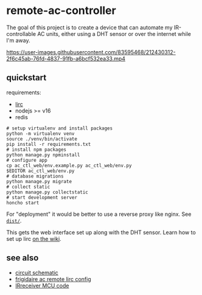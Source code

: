 # remote-ac-controller

The goal of this project is to create a device that can automate my
IR-controllable AC units, either using a DHT sensor or over the internet
while I'm away.

https://user-images.githubusercontent.com/83595468/212430312-2f6c45ab-76fd-4837-91fb-a6bcf532ea33.mp4

## quickstart

requirements:

- [lirc](https://www.lirc.org/)
- nodejs >= v16
- redis

```shell
# setup virtualenv and install packages
python -m virtualenv venv
source ./venv/bin/activate
pip install -r requirements.txt
# install npm packages
python manage.py npminstall
# configure app
cp ac_ctl_web/env.example.py ac_ctl_web/env.py
$EDITOR ac_ctl_web/env.py
# database migrations
python manage.py migrate
# collect static
python manage.py collectstatic
# start development server
honcho start
```

For "deployment" it would be better to use a reverse proxy like nginx.
See [`dist/`][dist].

[dist]: https://github.com/prplecake/remote-ac-controller/tree/master/dist

This gets the web interface set up along with the DHT sensor. Learn how to set
up lirc [on the wiki][lirc-wiki].

[lirc-wiki]: https://github.com/prplecake/remote-ac-controller/wiki/lirc

## see also

- [circuit schematic](https://github.com/prplecake/remote-ac-controller/wiki/Schematic)
- [frigidaire ac remote lirc config](https://gist.github.com/prplecake/71c4bc8584541cf7423b922b81733c3a)
- [IRreceiver MCU code](https://github.com/prplecake/IRreceiver)

